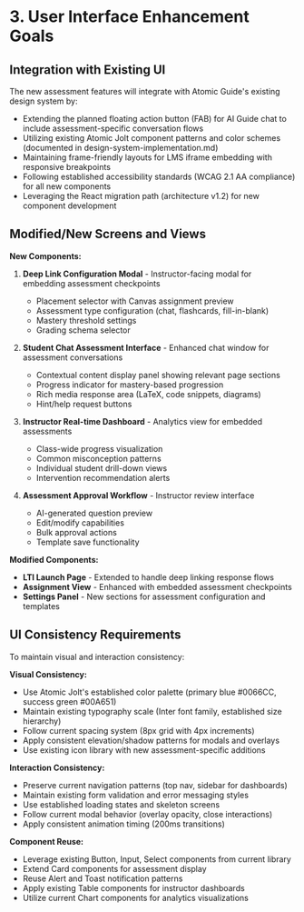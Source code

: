 # 3. User Interface Enhancement Goals

## Integration with Existing UI

The new assessment features will integrate with Atomic Guide's existing design system by:

- Extending the planned floating action button (FAB) for AI Guide chat to include assessment-specific conversation flows
- Utilizing existing Atomic Jolt component patterns and color schemes (documented in design-system-implementation.md)
- Maintaining frame-friendly layouts for LMS iframe embedding with responsive breakpoints
- Following established accessibility standards (WCAG 2.1 AA compliance) for all new components
- Leveraging the React migration path (architecture v1.2) for new component development

## Modified/New Screens and Views

**New Components:**

1. **Deep Link Configuration Modal** - Instructor-facing modal for embedding assessment checkpoints
   - Placement selector with Canvas assignment preview
   - Assessment type configuration (chat, flashcards, fill-in-blank)
   - Mastery threshold settings
   - Grading schema selector

2. **Student Chat Assessment Interface** - Enhanced chat window for assessment conversations
   - Contextual content display panel showing relevant page sections
   - Progress indicator for mastery-based progression
   - Rich media response area (LaTeX, code snippets, diagrams)
   - Hint/help request buttons

3. **Instructor Real-time Dashboard** - Analytics view for embedded assessments
   - Class-wide progress visualization
   - Common misconception patterns
   - Individual student drill-down views
   - Intervention recommendation alerts

4. **Assessment Approval Workflow** - Instructor review interface
   - AI-generated question preview
   - Edit/modify capabilities
   - Bulk approval actions
   - Template save functionality

**Modified Components:**

- **LTI Launch Page** - Extended to handle deep linking response flows
- **Assignment View** - Enhanced with embedded assessment checkpoints
- **Settings Panel** - New sections for assessment configuration and templates

## UI Consistency Requirements

To maintain visual and interaction consistency:

**Visual Consistency:**

- Use Atomic Jolt's established color palette (primary blue #0066CC, success green #00A651)
- Maintain existing typography scale (Inter font family, established size hierarchy)
- Follow current spacing system (8px grid with 4px increments)
- Apply consistent elevation/shadow patterns for modals and overlays
- Use existing icon library with new assessment-specific additions

**Interaction Consistency:**

- Preserve current navigation patterns (top nav, sidebar for dashboards)
- Maintain existing form validation and error messaging styles
- Use established loading states and skeleton screens
- Follow current modal behavior (overlay opacity, close interactions)
- Apply consistent animation timing (200ms transitions)

**Component Reuse:**

- Leverage existing Button, Input, Select components from current library
- Extend Card components for assessment display
- Reuse Alert and Toast notification patterns
- Apply existing Table components for instructor dashboards
- Utilize current Chart components for analytics visualizations

